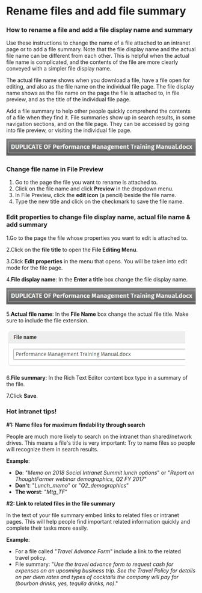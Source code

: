 # Rename files and add file summary

### How to rename a file and add a file display name and summary

Use these instructions to change the name of a file attached to an intranet page or to add a file summary. Note that the file display name and the actual file name can be different from each other. This is helpful when the actual file name is complicated, and the contents of the file are more clearly conveyed with a simpler file display name.  
  
The actual file name shows when you download a file, have a file open for editing, and also as the file name on the individual file page. The file display name shows as the file name on the page the file is attached to, in file preview, and as the title of the individual file page.  
  
Add a file summary to help other people quickly comprehend the contents of a file when they find it. File summaries show up in search results, in some navigation sections, and on the file page. They can be accessed by going into file preview, or visiting the individual file page.

![](../../.gitbook/assets/1%20%28102%29.jpg)



### Change file name in File Preview

1. Go to the page the file you want to rename is attached to.
2. Click on the file name and click **Preview** in the dropdown menu.
3. In File Preview, click the **edit icon** \(a pencil\) beside the file name.
4. Type the new title and click on the checkmark to save the file name.

### Edit properties to change file display name, actual file name & add summary

1.Go to the page the file whose properties you want to edit is attached to.

2.Click on the **file title** to open the **File Editing Menu**.

3.Click **Edit properties** in the menu that opens. You will be taken into edit mode for the file page.

4.**File display name**: In the **Enter a title** box change the file display name.

![](../../.gitbook/assets/1%20%2860%29.jpg)

5.**Actual file name**: In the **File Name** box change the actual file title. Make sure to include the file extension.

![](../../.gitbook/assets/2%20%2878%29.jpg)



6.**File summary**: In the Rich Text Editor content box type in a summary of the file.

7.Click **Save**.

### Hot intranet tips!

**\#1: Name files for maximum findability through search**

People are much more likely to search on the intranet than shared/network drives. This means a file's title is very important: Try to name files so people will recognize them in search results.  
  
**Example**:

* **Do**: "_Memo on 2018 Social Intranet Summit lunch options_" or "_Report on ThoughtFarmer webinar demographics, Q2 FY 2017_"
* **Don't**: "_Lunch\_memo_" or "_Q2\_demographics_"
* **The worst**: "_Mtg\_TF_"

**\#2: Link to related files in the file summary**

In the text of your file summary embed links to related files or intranet pages. This will help people find important related information quickly and complete their tasks more easily.  
  
**Example**:

* For a file called "_Travel Advance Form_" include a link to the related travel policy.
* File summary: "_Use the travel advance form to request cash for expenses on an upcoming business trip. See the Travel Policy for details on per diem rates and types of cocktails the company will pay for \(bourbon drinks, yes, tequila drinks, no\)_."

  


